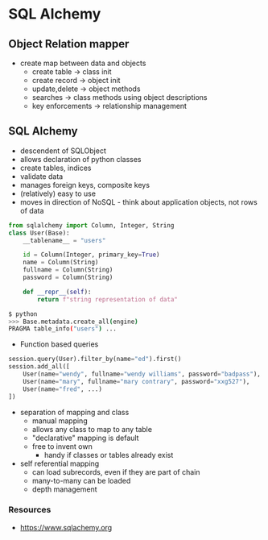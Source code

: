 # SQL Alchemy

## Object Relation mapper
- create map between data and objects
    - create table -> class init
    - create record -> object init
    - update,delete -> object methods
    - searches -> class methods using object descriptions
    - key enforcements -> relationship management

## SQL Alchemy
- descendent of SQLObject
- allows declaration of python classes
- create tables, indices
- validate data
- manages foreign keys, composite keys
- (relatively) easy to use
- moves in direction of NoSQL - think about application objects, not rows of data

```python
from sqlalchemy import Column, Integer, String
class User(Base):
    __tablename__ = "users"

    id = Column(Integer, primary_key=True)
    name = Column(String)
    fullname = Column(String)
    password = Column(String)

    def __repr__(self):
        return f"string representation of data"


```

```bash
$ python
>>> Base.metadata.create_all(engine)
PRAGMA table_info("users") ...
```

- Function based queries

```python
session.query(User).filter_by(name="ed").first()
session.add_all([
    User(name="wendy", fullname="wendy williams", password="badpass"),
    User(name="mary", fullname="mary contrary", password="xxg527"),
    User(name="fred", ...)
])
```
- separation of mapping and class
    - manual mapping
    - allows any class to map to any table
    - "declarative" mapping is default
    - free to invent own
        - handy if classes or tables already exist
- self referential mapping
    - can load subrecords, even if they are part of chain
    - many-to-many can be loaded
    - depth management

### Resources
- https://www.sqlachemy.org



